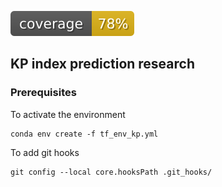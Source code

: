 ![pylint](/cov_utils/coverage.svg)

## KP index prediction research

### Prerequisites

To activate the environment

```shell
conda env create -f tf_env_kp.yml
```

To add git hooks
```shell
git config --local core.hooksPath .git_hooks/
```